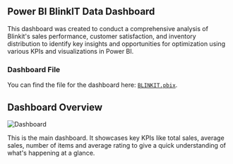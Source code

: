 ## Power BI BlinkIT Data Dashboard
This dashboard was created to conduct a comprehensive analysis of Blinkit's sales performance, customer satisfaction, and inventory distribution to identify key insights and opportunities for optimization using various KPIs and visualizations in Power BI.

### Dashboard File
You can find the file for the dashboard here: [`BLINKIT.pbix`](BLINKIT.pbix).  

## Dashboard Overview
 
![Dashboard](/Dashboard.png)

This is the main dashboard. It showcases key KPIs like total sales, average sales, number of items and average rating to give a quick understanding of what's happening at a glance.
